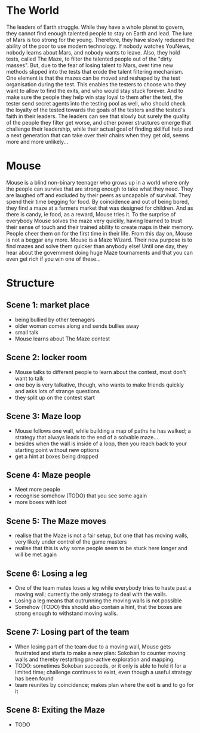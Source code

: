 # The World
The leaders of Earth struggle. While they have a whole planet to govern, they cannot find enough talented people to stay on Earth and lead. The lure of Mars is too strong for the young.
Therefore, they have slowly reduced the ability of the poor to use modern technology. If nobody watches YouNews, nobody learns about Mars, and nobody wants to leave.
Also, they hold tests, called The Maze, to filter the talented people out of the "dirty masses". But, due to the fear of losing talent to Mars, over time new methods slipped into the tests that erode the talent filtering mechanism. One element is that the mazes can be moved and reshaped by the test organisation during the test. This enables the testers to choose who they want to allow to find the exits, and who would stay stuck forever.
And to make sure the people they help win stay loyal to them after the test, the tester send secret agents into the testing pool as well, who should check the loyalty of the tested towards the goals of the testers and the tested's faith in their leaders.
The leaders can see that slowly but surely the quality of the people they filter get worse, and other power structures emerge that challenge their leadership, while their actual goal of finding skillfull help and a next generation that can take over their chairs when they get old, seems more and more unlikely...

# Mouse

Mouse is a blind non-binary teenager who grows up in a world where only the people can survive that are strong enough to take what they need. They are laughed off and excluded by their peers as uncapable of survival. They spend their time begging for food. By coincidence and out of being bored, they find a maze at a farmers market that was designed for children. And as there is candy, ie food, as a reward, Mouse tries it. To the surprise of everybody Mouse solves the maze very quickly, having learned to trust their sense of touch and their trained ability to create maps in their memory. People cheer them on for the first time in their life. From this day on, Mouse is not a beggar any more. Mouse is a Maze Wizard. Their new purpose is to find mazes and solve them quicker than anybody else!
Until one day, they hear about the government doing huge Maze tournaments and that you can even get rich if you win one of these...

# Structure

## Scene 1: market place
 - being bullied by other teenagers 
 - older woman comes along and sends bullies away
 - small talk
 - Mouse learns about The Maze contest
## Scene 2: locker room
 - Mouse talks to different people to learn about the contest, most don't want to talk
 - one boy is very talkative, though, who wants to make friends quickly and asks lots of strange questions
 - they split up on the contest start
## Scene 3: Maze loop
 - Mouse follows one wall, while building a map of paths he has walked; a strategy that always leads to the end of a solvable maze...
 - besides when the wall is inside of a loop, then you reach back to your starting point without new options
 - get a hint at boxes being dropped
## Scene 4: Maze people
 - Meet more people
 - recognise somehow (TODO) that you see some again
 - more boxes with loot
## Scene 5: The Maze moves
 - realise that the Maze is not a fair setup, but one that has moving walls, very likely under control of the game masters
 - realise that this is why some people seem to be stuck here longer and will be met again
## Scene 6: Losing a leg
 - One of the team mates loses a leg while everybody tries to haste past a moving wall; currently the only strategy to deal with the walls.
 - Losing a leg means that outrunning the moving walls is not possible
 - Somehow (TODO) this should also contain a hint, that the boxes are strong enough to withstand moving walls.
## Scene 7: Losing part of the team
 - When losing part of the team due to a moving wall, Mouse gets frustrated and starts to make a new plan: Sokoban to counter moving walls and thereby restarting pro-active exploration and mapping.
 - TODO: sometimes Sokoban succeeds, or it only is able to hold it for a limited time; challenge continues to exist, even though a useful strategy has been found
 - team reunites by coincidence; makes plan where the exit is and to go for it
## Scene 8: Exiting the Maze
 - TODO